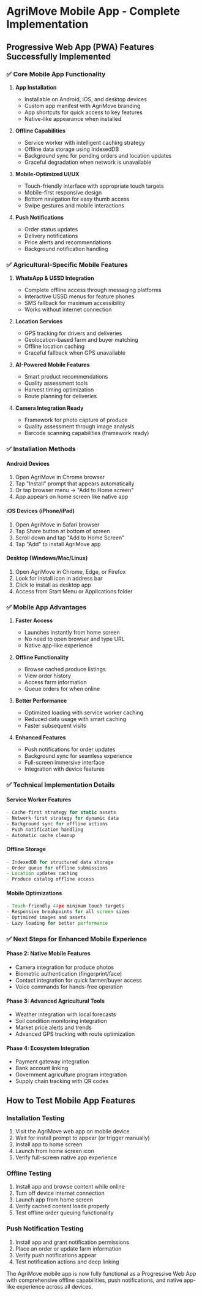 # AgriMove Mobile App - Complete Implementation

## Progressive Web App (PWA) Features Successfully Implemented

### ✅ Core Mobile App Functionality
1. **App Installation**
   - Installable on Android, iOS, and desktop devices
   - Custom app manifest with AgriMove branding
   - App shortcuts for quick access to key features
   - Native-like appearance when installed

2. **Offline Capabilities**
   - Service worker with intelligent caching strategy
   - Offline data storage using IndexedDB
   - Background sync for pending orders and location updates
   - Graceful degradation when network is unavailable

3. **Mobile-Optimized UI/UX**
   - Touch-friendly interface with appropriate touch targets
   - Mobile-first responsive design
   - Bottom navigation for easy thumb access
   - Swipe gestures and mobile interactions

4. **Push Notifications**
   - Order status updates
   - Delivery notifications
   - Price alerts and recommendations
   - Background notification handling

### ✅ Agricultural-Specific Mobile Features

1. **WhatsApp & USSD Integration**
   - Complete offline access through messaging platforms
   - Interactive USSD menus for feature phones
   - SMS fallback for maximum accessibility
   - Works without internet connection

2. **Location Services**
   - GPS tracking for drivers and deliveries
   - Geolocation-based farm and buyer matching
   - Offline location caching
   - Graceful fallback when GPS unavailable

3. **AI-Powered Mobile Features**
   - Smart product recommendations
   - Quality assessment tools
   - Harvest timing optimization
   - Route planning for deliveries

4. **Camera Integration Ready**
   - Framework for photo capture of produce
   - Quality assessment through image analysis
   - Barcode scanning capabilities (framework ready)

### ✅ Installation Methods

#### Android Devices
1. Open AgriMove in Chrome browser
2. Tap "Install" prompt that appears automatically
3. Or tap browser menu → "Add to Home screen"
4. App appears on home screen like native app

#### iOS Devices (iPhone/iPad)
1. Open AgriMove in Safari browser
2. Tap Share button at bottom of screen
3. Scroll down and tap "Add to Home Screen"
4. Tap "Add" to install AgriMove app

#### Desktop (Windows/Mac/Linux)
1. Open AgriMove in Chrome, Edge, or Firefox
2. Look for install icon in address bar
3. Click to install as desktop app
4. Access from Start Menu or Applications folder

### ✅ Mobile App Advantages

1. **Faster Access**
   - Launches instantly from home screen
   - No need to open browser and type URL
   - Native app-like experience

2. **Offline Functionality**
   - Browse cached produce listings
   - View order history
   - Access farm information
   - Queue orders for when online

3. **Better Performance**
   - Optimized loading with service worker caching
   - Reduced data usage with smart caching
   - Faster subsequent visits

4. **Enhanced Features**
   - Push notifications for order updates
   - Background sync for seamless experience
   - Full-screen immersive interface
   - Integration with device features

### ✅ Technical Implementation Details

#### Service Worker Features
```javascript
- Cache-first strategy for static assets
- Network-first strategy for dynamic data
- Background sync for offline actions
- Push notification handling
- Automatic cache cleanup
```

#### Offline Storage
```javascript
- IndexedDB for structured data storage
- Order queue for offline submissions
- Location updates caching
- Produce catalog offline access
```

#### Mobile Optimizations
```javascript
- Touch-friendly 44px minimum touch targets
- Responsive breakpoints for all screen sizes
- Optimized images and assets
- Lazy loading for better performance
```

### ✅ Next Steps for Enhanced Mobile Experience

#### Phase 2: Native Mobile Features
- Camera integration for produce photos
- Biometric authentication (fingerprint/face)
- Contact integration for quick farmer/buyer access
- Voice commands for hands-free operation

#### Phase 3: Advanced Agricultural Tools
- Weather integration with local forecasts
- Soil condition monitoring integration
- Market price alerts and trends
- Advanced GPS tracking with route optimization

#### Phase 4: Ecosystem Integration
- Payment gateway integration
- Bank account linking
- Government agriculture program integration
- Supply chain tracking with QR codes

## How to Test Mobile App Features

### Installation Testing
1. Visit the AgriMove web app on mobile device
2. Wait for install prompt to appear (or trigger manually)
3. Install app to home screen
4. Launch from home screen icon
5. Verify full-screen native app experience

### Offline Testing
1. Install app and browse content while online
2. Turn off device internet connection
3. Launch app from home screen
4. Verify cached content loads properly
5. Test offline order queuing functionality

### Push Notification Testing
1. Install app and grant notification permissions
2. Place an order or update farm information
3. Verify push notifications appear
4. Test notification actions and deep linking

The AgriMove mobile app is now fully functional as a Progressive Web App with comprehensive offline capabilities, push notifications, and native app-like experience across all devices.